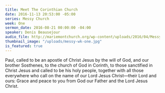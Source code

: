 ```yaml
---
title: Meet The Corinthian Church
date: 2016-11-13 20:53:00 -05:00
series: Messy Church
week: One
sermon_date: 2016-08-21 00:00:00 -04:00
speaker: Denis Beausejour
audio_file: http://mariemontchurch.org/wp-content/uploads/2016/04/Messy-Church-Week-1-Denis.mp3
thumbnail_image: "/uploads/messy-wk-one.jpg"
is_featured: true
---
```


Paul, called to be an apostle of Christ Jesus by the will of God, and our brother Sosthenes, to the church of God in Corinth, to those sanctified in Christ Jesus and called to be his holy people, together with all those everywhere who call on the name of our Lord Jesus Christ—their Lord and ours: Grace and peace to you from God our Father and the Lord Jesus Christ.